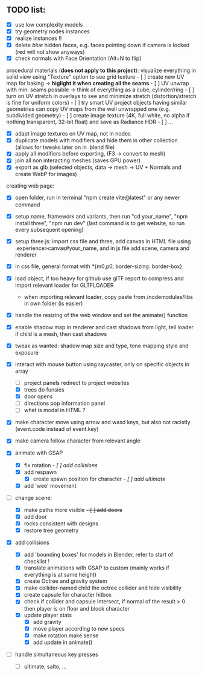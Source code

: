 ## TODO list:

- [x] use low complexity models
- [x] try geometry nodes instances
- [x] realize instances !!
- [x] delete *blue* hidden faces, e.g. faces pointing down if camera is locked (red will not show anyways)
- [x] check normals with Face Orientation (Alt+N to flip)

procedural materials (**does not apply to this project**):
visualize everything in solid view using "Texture" option to see grid texture
    - [ ] create new UV map for baking -> **higlight it when creating all the seams**
    - [ ] UV unwrap with min. seams possible -> think of everything as a cube, cylinder/ring
    - [ ] turn on UV stretch in overlays to see and minimize stretch (distortion/stretch is fine for uniform colors)
    - [ ] try smart UV project 
objects having similar geometries can copy UV maps from the well unwrapped one (e.g. subdivided geometry)
    - [ ] create image texture (4K, full white, no alpha if nothing transparent, 32-bit float) and save as Radiance HDR
    - [ ] ...


- [x] adapt image textures on UV map, not in nodes 
- [x] duplicate models with modifiers and hide them in other collection (allows for tweaks later on in .blend file)
- [x] apply all modifiers before exporting, (F3 -> convert to mesh)  
- [x] join all non interacting meshes (saves GPU power)
- [x] export as glb (selected objects, data -> mesh -> UV + Normals and create WebP for images)

creating web page:
- [x] open folder, run in terminal "npm create vite@latest" or any newer command
- [x] setup name, framework and variants, then run "cd your_name", "npm install three", "npm run dev" (last command is to get website, so run every subsequent opening)
- [x] setup three.js: import css file and three, add canvas in HTML file using .experience>canvas#your_name, and in js file add scene, camera and renderer
- [x] in css file, general format with *{m0,p0, border-sizing: border-box}
- [x] load object, if too heavy for github use glTF report to compress and import relevant loader for GLTFLOADER
    - when importing relevant loader, copy paste from /nodemodules/libs in own folder (is easier)

- [x] handle the resizing of the web window and set the animate() function
- [x] enable shadow map in renderer and cast shadows from light, tell loader if child is a mesh, then cast shadows
- [x] tweak as wanted: shadow map size and type, tone mapping style and exposure


- [x] interact with mouse button using raycaster, only on specific objects in array
    - [ ] project panels redirect to project websites
    - [x] trees do funsies
    - [x] door opens
    - [ ] directions pop information panel 
    - [ ] what is modal in HTML ?

- [x] make character move using arrow and wasd keys, but also not racistly (event.code instead of event.key)
- [x] make camera follow character from relevant angle
- [x] animate with GSAP
    - [x] fix rotation 
    *- [ ] add collisions*
    - [x] add respawn
        - [x] create spawn position for character
    *- [ ] add ultimate*
    - [x] add 'wee' movement

- [ ] change scene:
    - [x] make paths more visible
    ~~- [ ] add doors~~
    - [x] add door
    - [x] rocks consistent with designs
    - [x] restore tree geometry

- [x] add collisions
    - [x] add 'bounding boxes' for models in Blender, refer to start of checklist !
    - [x] translate animations with GSAP to custom (mainly works if everything is at same height)
    - [x] create Octree and gravity system
    - [x] make collider-named child the octree collider and hide visibility
    - [x] create capsule for character hitbox
    - [x] check if collider and capsule intersect, if normal of the result > 0 then player is on floor and block character
    - [x] update player stats
        - [x] add gravity
        - [x] move player according to new specs
        - [x] make rotation make sense
        - [x] add update in animate()

- [ ] handle simultaneous key presses
    - [ ] ultimate, salto, ...

